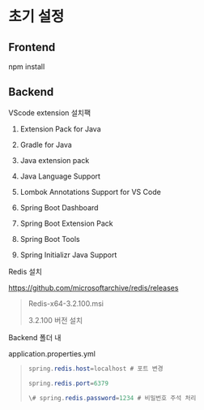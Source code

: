 # 초기 설정



## Frontend

npm install 



## Backend

VScode extension 설치팩 

1. Extension Pack for Java

2. Gradle for Java
3. Java extension pack
4. Java Language Support
5. Lombok Annotations Support for VS Code
6. Spring Boot Dashboard
7. Spring Boot Extension Pack
8. Spring Boot Tools
9. Spring Initializr Java Support



Redis 설치

https://github.com/microsoftarchive/redis/releases

> Redis-x64-3.2.100.msi
>
> 3.2.100 버전 설치 



Backend 폴더 내

application.properties.yml

> ``` java
> spring.redis.host=localhost # 포트 변경
> 
> spring.redis.port=6379
> 
> \# spring.redis.password=1234 # 비밀번호 주석 처리
> ```



